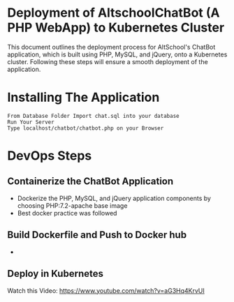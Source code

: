 # Deployment of AltschoolChatBot (A PHP WebApp) to Kubernetes Cluster
This document outlines the deployment process for AltSchool's ChatBot application, which is built using PHP, MySQL, and jQuery, onto a Kubernetes cluster. Following these steps will ensure a smooth deployment of the application.

# Installing The Application
```
From Database Folder Import chat.sql into your database
Run Your Server
Type localhost/chatbot/chatbot.php on your Browser
```

# DevOps Steps
## Containerize the ChatBot Application
- Dockerize the PHP, MySQL, and jQuery application components by choosing PHP:7.2-apache base image
- Best docker practice was followed
## Build Dockerfile and Push to Docker hub
- 
## Deploy in Kubernetes
Watch this Video: https://www.youtube.com/watch?v=aG3Hq4KrvUI






